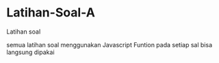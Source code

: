 # Latihan-Soal-A
Latihan soal

semua latihan soal menggunakan Javascript
Funtion pada setiap sal bisa langsung dipakai
